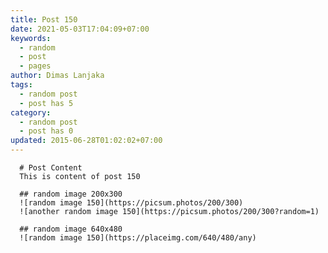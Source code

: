 ```yaml
---
title: Post 150
date: 2021-05-03T17:04:09+07:00
keywords:
  - random
  - post
  - pages
author: Dimas Lanjaka
tags:
  - random post
  - post has 5
category:
  - random post
  - post has 0
updated: 2015-06-28T01:02:02+07:00
---
```


      # Post Content
      This is content of post 150

      ## random image 200x300
      ![random image 150](https://picsum.photos/200/300)
      ![another random image 150](https://picsum.photos/200/300?random=1)

      ## random image 640x480
      ![random image 150](https://placeimg.com/640/480/any)
      